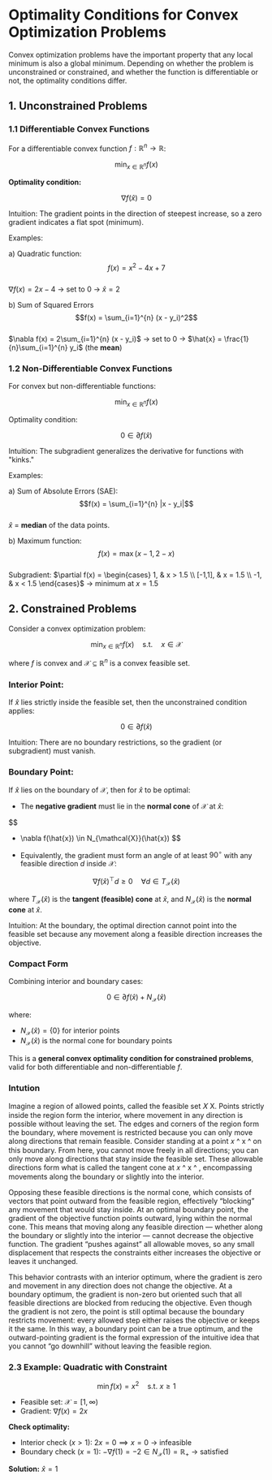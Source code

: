 # Optimality Conditions for Convex Optimization Problems

Convex optimization problems have the important property that any local minimum is also a global minimum. Depending on whether the problem is unconstrained or constrained, and whether the function is differentiable or not, the optimality conditions differ.


## 1. Unconstrained Problems

### 1.1 Differentiable Convex Functions

For a differentiable convex function $f:\mathbb{R}^n \to \mathbb{R}$:

$$
\min_{x \in \mathbb{R}^n} f(x)
$$

**Optimality condition:**

$$
\nabla f(\hat{x}) = 0
$$

Intuition: The gradient points in the direction of steepest increase, so a zero gradient indicates a flat spot (minimum).

Examples:

a) Quadratic function:
$$f(x) = x^2 - 4x + 7$$  
$\nabla f(x) = 2x - 4$ → set to 0 → $\hat{x} = 2$

b) Sum of Squared Errors
$$f(x) = \sum_{i=1}^{n} (x - y_i)^2$$  
$\nabla f(x) = 2\sum_{i=1}^{n} (x - y_i)$ → set to 0 → $\hat{x} = \frac{1}{n}\sum_{i=1}^{n} y_i$ (the **mean**)


### 1.2 Non-Differentiable Convex Functions

For convex but non-differentiable functions:

$$
\min_{x \in \mathbb{R}^n} f(x)
$$

Optimality condition:

$$
0 \in \partial f(\hat{x})
$$

Intuition: The subgradient generalizes the derivative for functions with "kinks."

Examples:

a) Sum of Absolute Errors (SAE):
$$f(x) = \sum_{i=1}^{n} |x - y_i|$$  
$\hat{x}$ = **median** of the data points.

b) Maximum function:
$$f(x) = \max(x-1, 2-x)$$  
Subgradient: $\partial f(x) = \begin{cases} 1, & x > 1.5 \\ [-1,1], & x = 1.5 \\ -1, & x < 1.5 \end{cases}$ → minimum at $x = 1.5$



## 2. Constrained Problems

Consider a convex optimization problem:

$$
\min_{x \in \mathbb{R}^n} f(x) \quad \text{s.t.} \quad x \in \mathcal{X}
$$

where $f$ is convex and $\mathcal{X} \subseteq \mathbb{R}^n$ is a convex feasible set.


### Interior Point:

If $\hat{x}$ lies strictly inside the feasible set, then the unconstrained condition applies:

$$
0 \in \partial f(\hat{x})
$$

Intuition: There are no boundary restrictions, so the gradient (or subgradient) must vanish.


### Boundary Point:

If $\hat{x}$ lies on the boundary of $\mathcal{X}$, then for $\hat{x}$ to be optimal:

- The **negative gradient** must lie in the **normal cone** of $\mathcal{X}$ at $\hat{x}$:

$$
- \nabla f(\hat{x}) \in N_{\mathcal{X}}(\hat{x})
$$

- Equivalently, the gradient must form an angle of at least $90^\circ$ with any feasible direction $d$ inside $\mathcal{X}$:

$$
\nabla f(\hat{x})^\top d \ge 0 \quad \forall d \in T_{\mathcal{X}}(\hat{x})
$$

where $T_{\mathcal{X}}(\hat{x})$ is the **tangent (feasible) cone** at $\hat{x}$, and $N_{\mathcal{X}}(\hat{x})$ is the **normal cone** at $\hat{x}$.

Intuition: At the boundary, the optimal direction cannot point into the feasible set because any movement along a feasible direction increases the objective.

### Compact Form

Combining interior and boundary cases:

$$
0 \in \partial f(\hat{x}) + N_{\mathcal{X}}(\hat{x})
$$

where:

- $N_{\mathcal{X}}(\hat{x}) = \{0\}$ for interior points  
- $N_{\mathcal{X}}(\hat{x})$ is the normal cone for boundary points  

This is a **general convex optimality condition for constrained problems**, valid for both differentiable and non-differentiable $f$.


### Intution
Imagine a region of allowed points, called the feasible set 
𝑋
X. Points strictly inside the region form the interior, where movement in any direction is possible without leaving the set. The edges and corners of the region form the boundary, where movement is restricted because you can only move along directions that remain feasible. Consider standing at a point 
𝑥
^
x
^
 on this boundary. From here, you cannot move freely in all directions; you can only move along directions that stay inside the feasible set. These allowable directions form what is called the tangent cone at 
𝑥
^
x
^
, encompassing movements along the boundary or slightly into the interior.

Opposing these feasible directions is the normal cone, which consists of vectors that point outward from the feasible region, effectively “blocking” any movement that would stay inside. At an optimal boundary point, the gradient of the objective function points outward, lying within the normal cone. This means that moving along any feasible direction — whether along the boundary or slightly into the interior — cannot decrease the objective function. The gradient “pushes against” all allowable moves, so any small displacement that respects the constraints either increases the objective or leaves it unchanged.

This behavior contrasts with an interior optimum, where the gradient is zero and movement in any direction does not change the objective. At a boundary optimum, the gradient is non-zero but oriented such that all feasible directions are blocked from reducing the objective. Even though the gradient is not zero, the point is still optimal because the boundary restricts movement: every allowed step either raises the objective or keeps it the same. In this way, a boundary point can be a true optimum, and the outward-pointing gradient is the formal expression of the intuitive idea that you cannot “go downhill” without leaving the feasible region.

### 2.3 Example: Quadratic with Constraint

$$
\min f(x) = x^2 \quad \text{s.t. } x \ge 1
$$

- Feasible set: $\mathcal{X} = [1, \infty)$  
- Gradient: $\nabla f(x) = 2x$  

**Check optimality:**

- Interior check ($x>1$): $2x = 0 \implies x = 0$ → infeasible  
- Boundary check ($x=1$): $-\nabla f(1) = -2 \in N_{\mathcal{X}}(1) = \mathbb{R}_+$ → satisfied  

**Solution:** $\hat{x} = 1$
